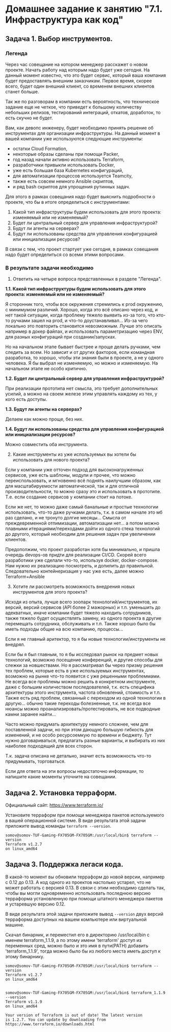# Домашнее задание к занятию "7.1. Инфраструктура как код"

## Задача 1. Выбор инструментов. 
 
### Легенда
 
Через час совещание на котором менеджер расскажет о новом проекте. Начать работу над которым надо 
будет уже сегодня. 
На данный момент известно, что это будет сервис, который ваша компания будет предоставлять внешним заказчикам.
Первое время, скорее всего, будет один внешний клиент, со временем внешних клиентов станет больше.

Так же по разговорам в компании есть вероятность, что техническое задание еще не четкое, что приведет к большому
количеству небольших релизов, тестирований интеграций, откатов, доработок, то есть скучно не будет.  
   
Вам, как девопс инженеру, будет необходимо принять решение об инструментах для организации инфраструктуры.
На данный момент в вашей компании уже используются следующие инструменты: 
- остатки Сloud Formation, 
- некоторые образы сделаны при помощи Packer,
- год назад начали активно использовать Terraform, 
- разработчики привыкли использовать Docker, 
- уже есть большая база Kubernetes конфигураций, 
- для автоматизации процессов используется Teamcity, 
- также есть совсем немного Ansible скриптов, 
- и ряд bash скриптов для упрощения рутинных задач.  

Для этого в рамках совещания надо будет выяснить подробности о проекте, что бы в итоге определиться с инструментами:

1. Какой тип инфраструктуры будем использовать для этого проекта: изменяемый или не изменяемый?
2. Будет ли центральный сервер для управления инфраструктурой?
3. Будут ли агенты на серверах?
4. Будут ли использованы средства для управления конфигурацией или инициализации ресурсов? 
 
В связи с тем, что проект стартует уже сегодня, в рамках совещания надо будет определиться со всеми этими вопросами.

### В результате задачи необходимо

1. Ответить на четыре вопроса представленных в разделе "Легенда".
   
**1.1. Какой тип инфраструктуры будем использовать для этого проекта: изменяемый или не изменяемый?**

Я сторонник того, чтобы все окружения стремились к prod окружению, с минимумом различий.
Хорошо, когда это всё описано через код, и нет такой ситуации, когда проблему тяжело
выявить из-за того, что кто-то ручками зашел на prod, и что-то доустанавливал...
Из-за чего локально это повторить становится невозможным.
Лучше это описать например в докер файлах, и использовать параметризацию через ENV, для разных конфигураций при создании/запусках.

Но на начальном этапе бывает быстрее и проще делать ручками, чем следить за всем.
Но зависит и от других факторов, если командная разработка, то хорошо, чтобы эти знания были в проекте,
а не у одного человека. Я бы выбрал не изменяемую, но можно и изменяемую. На начальном этапе не особо критично.

**1.2. Будет ли центральный сервер для управления инфраструктурой?**

При реализации прототипа нет смысла, это требует дополнительных усилий, а можно на своем железе этим управлять каждому из тех, у кого есть доступы.

**1.3. Будут ли агенты на серверах?**

Делаем как можно проще, без них.

**1.4. Будут ли использованы средства для управления конфигурацией или инициализации ресурсов?**

Можно совместить оба инструмента.

2. Какие инструменты из уже используемых вы хотели бы использовать для нового проекта? 

Если у компании уже отточен подход для высоконагруженных сервисов, 
уже есть шаблоны, модули и прочее, что можно переиспользовать, и мгновенно всё поднять наилучшим образом, 
как для масштабируемости автоматической, так и для отличной производительности, 
то можно сразу это и использовать в прототипе. Т.е. если создание сервисов у компании стоит на потоке.

Если же нет, то можно даже самый банальные и простые технологии использовать, 
что-то даже ручками делать, т.к. в самом начале это мб раз сделано, и не тронуто долгие месяцы...
Смысла от преждевременной отпимизации, автоматизации нет...
а потом можно плавными итерациями/переходами дойти из одного стека технологий до другого, который необходим для решения задач 
при увеличении клиентов.

Предополжим, что проект разработан хотя бы минимально, и пришла очередь devops-ов придти для 
реализации CI/CD. Скорей всего разработики уже сделали что-то, используя docker, docker-compose.
Нам нужно их реализацию посмотреть, и допилить до правильной.
Следовательно контейнеризация у нас уже есть, далее можно Terraform+Ansible

3. Хотите ли рассмотреть возможность внедрения новых инструментов для этого проекта? 

Исходя из опыта, лучше всего зоопарк технологий/инструментов, 
их версий, версий сервисов (API более 2 мажорных) и т.п. уменьшить до адекватных, иначе компании будет тяжело находить сотрудников, 
также тяжело будет осуществлять замену, из одного проекта в другие перемещать сотрудника, обслуживать и т.п.
Также хорошо было бы иметь подходы общие на всю компанию, процессы...

Если я не главный аритектор, то я бы новые технологии/инструменты не внедрял.

Если бы я был главным, то я бы исследовал рынок на предмет новых технологий,
возможно посещение конференций, и другие способы для слежки за новшествами.
Но я рассматривал бы через призму решения тех проблем, которые есть в уже 
используемых инструментах, возможно на рынке что-то появится с уже решенными проблеммами.
Не всегда все проблемы можно решить в конкретном инструменте, даже с большим количеством последователей, 
т.к. есть специфика архитектуры этого инструмента, частота обновлений, стоимость и т.п.
Также есть ряд проблем, связанный с переходом из одной технологии в другую...
обычно такие переходы болезненные, т.к. не всегда все нюансы можно проанализировать/протестировать, 
не все подводные камни заранее найти...

Часто можно придумать архитектуру немного сложнее, чем для поставленной задачи,
но при этом дающую большую гибкость для изменений, и не особо ресурсоемкую по 
времени и бюджету. Тут нужно договариваться, предлагать разные варианты, и выбирать из них 
наиболее подходящий для всех сторон.

Т.к. задача описана не детально, значит есть возможность что-то придумывать, торговаться.


Если для ответа на эти вопросы недостаточно информации, то напишите какие моменты уточните на совещании.

## Задача 2. Установка терраформ. 

Официальный сайт: https://www.terraform.io/

Установите терраформ при помощи менеджера пакетов используемого в вашей операционной системе.
В виде результата этой задачи приложите вывод команды `terraform --version`.

```
somov@somov-TUF-Gaming-FX705GM-FX705GM:/usr/local/bin$ terraform --version
Terraform v1.2.7
on linux_amd64
```

## Задача 3. Поддержка легаси кода. 

В какой-то момент вы обновили терраформ до новой версии, например с 0.12 до 0.13. 
А код одного из проектов настолько устарел, что не может работать с версией 0.13. 
В связи с этим необходимо сделать так, чтобы вы могли одновременно использовать последнюю версию терраформа установленную при помощи
штатного менеджера пакетов и устаревшую версию 0.12. 

В виде результата этой задачи приложите вывод `--version` двух версий терраформа доступных на вашем компьютере 
или виртуальной машине.

Скачал бинарник, и переместил его в директорию /usr/local/bin с именем terraform_1.1.9,
а по этому имени 'terraform' доступ из переменных сред, можно было и это имя в пути(PATH) добавить 'terraform_1.1.9',
тогда можно было бы из любого места иметь доступ к этому бинарнику.
```
somov@somov-TUF-Gaming-FX705GM-FX705GM:/usr/local/bin$ terraform --version
Terraform v1.2.7
on linux_amd64


somov@somov-TUF-Gaming-FX705GM-FX705GM:/usr/local/bin$ terraform_1.1.9 --version
Terraform v1.1.9
on linux_amd64

Your version of Terraform is out of date! The latest version
is 1.2.7. You can update by downloading from https://www.terraform.io/downloads.html
```